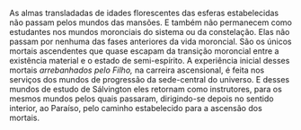 ﻿As almas transladadas de idades florescentes das esferas estabelecidas não passam pelos mundos das mansões. E também não permanecem como estudantes nos mundos moronciais do sistema ou da constelação. Elas não passam por nenhuma das fases anteriores da vida moroncial. São os únicos mortais ascendentes que quase escapam da transição moroncial entre a existência material e o estado de semi-espírito. A experiência inicial desses mortais *arrebanhados pelo Filho,* na carreira ascensional, é feita nos serviços dos mundos de progressão da sede-central do universo. E desses mundos de estudo de Sálvington eles retornam como instrutores, para os mesmos mundos pelos quais passaram, dirigindo-se depois no sentido interior, ao Paraíso, pelo caminho estabelecido para a ascensão dos mortais.